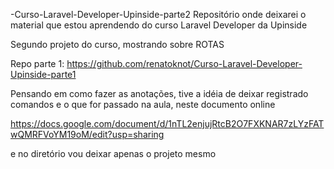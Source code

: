 -Curso-Laravel-Developer-Upinside-parte2
Repositório onde deixarei o material que estou aprendendo do curso Laravel Developer da Upinside

Segundo projeto do curso, mostrando sobre ROTAS



Repo parte 1: https://github.com/renatoknot/Curso-Laravel-Developer-Upinside-parte1

Pensando em como fazer as anotações, tive a idéia de deixar registrado comandos e o que for passado na aula, neste documento online

https://docs.google.com/document/d/1nTL2enjujRtcB2O7FXKNAR7zLYzFATwQMRFVoYM19oM/edit?usp=sharing

e no diretório vou deixar apenas o projeto mesmo
